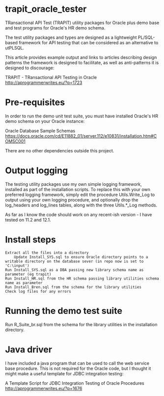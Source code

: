 # trapit_oracle_tester
TRansactional API Test (TRAPIT) utility packages for Oracle plus demo base and test programs for Oracle's HR demo schema.

The test utility packages and types are designed as a lightweight PL/SQL-based framework for API testing that can be considered as an alternative to utPLSQL.

This article provides example output and links to articles describing design patterns the framework is designed to facilitate, as well as anti-patterns it is designed to discourage:

TRAPIT - TRansactional API Testing in Oracle
    http://aprogrammerwrites.eu/?p=1723

Pre-requisites
==============
In order to run the demo unit test suite, you must have installed Oracle's HR demo schema on your Oracle instance:

Oracle Database Sample Schemas
    https://docs.oracle.com/cd/E11882_01/server.112/e10831/installation.htm#COMSC001

There are no other dependencies outside this project.

Output logging
==============
The testing utility packages use my own simple logging framework, installed as part of the installation scripts. To replace this with your own preferred logging framework, simply edit the procedure Utils.Write_Log to output using your own logging procedure, and optionally drop the log_headers and log_lines tables, along with the three Utils.*_Log methods.

As far as I know the code should work on any recent-ish version - I have tested on 11.2 and 12.1.

Install steps
=============
 	Extract all the files into a directory
        Update Install_SYS.sql to ensure Oracle directory points to a writable directory on the database sever (in repo now is set to 'C:\input')
 	Run Install_SYS.sql as a DBA passing new library schema name as parameter (eg trapit)
 	Run Install_HR.sql from the HR schema passing library utilities schema name as parameter
 	Run Install_Bren.sql from the schema for the library utilities
 	Check log files for any errors

Running the demo test suite
===========================
Run R_Suite_br.sql from the schema for the library utilities in the installation directory.

Java driver
===========
I have included a java program that can be used to call the web service base procedure. This is not required for the Oracle code, but I thought it might make a useful template for JDBC integration testing:

A Template Script for JDBC Integration Testing of Oracle Procedures
    http://aprogrammerwrites.eu/?p=1676

